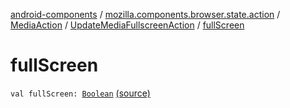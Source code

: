 [android-components](../../../index.md) / [mozilla.components.browser.state.action](../../index.md) / [MediaAction](../index.md) / [UpdateMediaFullscreenAction](index.md) / [fullScreen](./full-screen.md)

# fullScreen

`val fullScreen: `[`Boolean`](https://kotlinlang.org/api/latest/jvm/stdlib/kotlin/-boolean/index.html) [(source)](https://github.com/mozilla-mobile/android-components/blob/master/components/browser/state/src/main/java/mozilla/components/browser/state/action/BrowserAction.kt#L696)